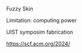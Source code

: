 Fuzzy Skin



Limitation:
computing power

UIST
symposim fabrication


https://scf.acm.org/2024/



